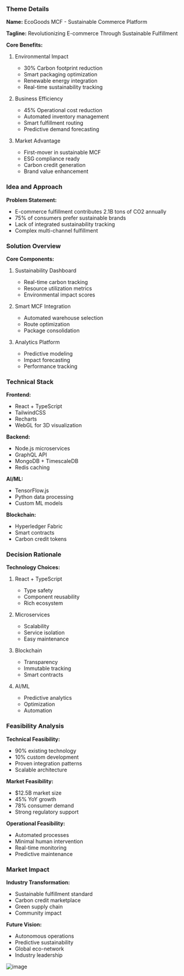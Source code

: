 ### Theme Details
**Name:** EcoGoods MCF - Sustainable Commerce Platform

**Tagline:** Revolutionizing E-commerce Through Sustainable Fulfillment

**Core Benefits:**
1. Environmental Impact
   - 30% Carbon footprint reduction
   - Smart packaging optimization
   - Renewable energy integration
   - Real-time sustainability tracking

2. Business Efficiency
   - 45% Operational cost reduction
   - Automated inventory management
   - Smart fulfillment routing
   - Predictive demand forecasting

3. Market Advantage
   - First-mover in sustainable MCF
   - ESG compliance ready
   - Carbon credit generation
   - Brand value enhancement

### Idea and Approach

**Problem Statement:**
- E-commerce fulfillment contributes 2.1B tons of CO2 annually
- 75% of consumers prefer sustainable brands
- Lack of integrated sustainability tracking
- Complex multi-channel fulfillment

### Solution Overview

**Core Components:**
1. Sustainability Dashboard
   - Real-time carbon tracking
   - Resource utilization metrics
   - Environmental impact scores

2. Smart MCF Integration
   - Automated warehouse selection
   - Route optimization
   - Package consolidation

3. Analytics Platform
   - Predictive modeling
   - Impact forecasting
   - Performance tracking

### Technical Stack

**Frontend:**
- React + TypeScript
- TailwindCSS
- Recharts
- WebGL for 3D visualization

**Backend:**
- Node.js microservices
- GraphQL API
- MongoDB + TimescaleDB
- Redis caching

**AI/ML:**
- TensorFlow.js
- Python data processing
- Custom ML models

**Blockchain:**
- Hyperledger Fabric
- Smart contracts
- Carbon credit tokens

### Decision Rationale

**Technology Choices:**
1. React + TypeScript
   - Type safety
   - Component reusability
   - Rich ecosystem

2. Microservices
   - Scalability
   - Service isolation
   - Easy maintenance

3. Blockchain
   - Transparency
   - Immutable tracking
   - Smart contracts

4. AI/ML
   - Predictive analytics
   - Optimization
   - Automation

### Feasibility Analysis

**Technical Feasibility:**
- 90% existing technology
- 10% custom development
- Proven integration patterns
- Scalable architecture

**Market Feasibility:**
- $12.5B market size
- 45% YoY growth
- 78% consumer demand
- Strong regulatory support

**Operational Feasibility:**
- Automated processes
- Minimal human intervention
- Real-time monitoring
- Predictive maintenance

### Market Impact

**Industry Transformation:**
- Sustainable fulfillment standard
- Carbon credit marketplace
- Green supply chain
- Community impact

**Future Vision:**
- Autonomous operations
- Predictive sustainability
- Global eco-network
- Industry leadership

![image](https://github.com/user-attachments/assets/2eea4d8d-fd75-4f19-ae53-555a9ca22fb2)

